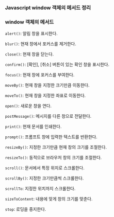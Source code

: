 ### Javascript window 객체의 메서드 정리

### window 객체의 메서드

`alert()`: 알림 창을 표시한다.

`blur()`: 현재 창에서 포커스를 제거한다.

`close()`: 현재 창을 닫는다.

`confirm()`: [확인], [취소] 버튼이 있는 확인 창을 표시한다.

`focus()`: 현재 창에 포커스를 부여한다.

`moveBy()`: 현재 창을 지정한 크기만큼 이동한다.

`moveTo()`: 현재 창을 지정한 좌표로 이동한다.

`open()`: 새로운 창을 연다.

`postMessage()`: 메시지를 다른 창으로 전달한다.

`print()`: 현재 문서를 인쇄한다.

`prompt()`: 프롬프트 창에 입력한 텍스트를 반환한다.

`resizeBy()`: 지정한 크기만큼 현재 창의 크기를 조절한다.

`resizeTo()`: 동적으로 브라우저 창의 크기를 조절한다.

`scroll()`: 문서에서 특정 위치로 스크롤한다.

`scrollBy()`: 지정한 크기만큼씩 스크롤한다.

`scrollTo`: 지정한 위치까지 스크롤한다.

`sizeToContent`: 내용에 맞게 창의 크기를 맞춘다.

`stop`: 로딩을 중지한다.